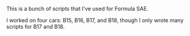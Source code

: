 This is a bunch of scripts that I've used for Formula SAE.

I worked on four cars: B15, B16, B17, and B18, though I only wrote many scripts for B17 and B18.